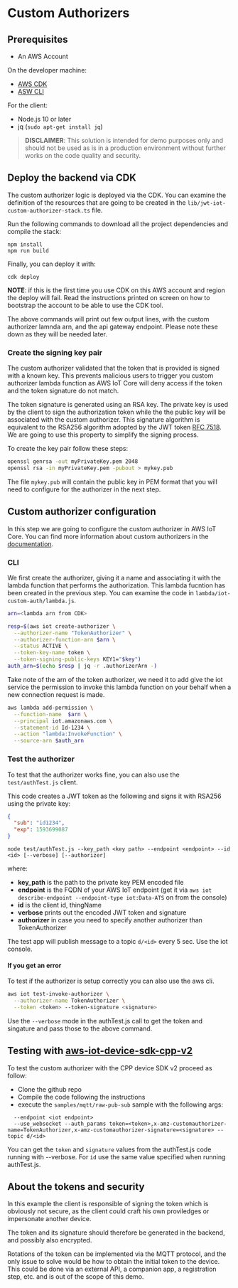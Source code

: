# Custom Authorizers

## Prerequisites

* An AWS Account

On the developer machine:
* [AWS CDK](https://docs.aws.amazon.com/cdk/latest/guide/getting_started.html)
* [ASW CLI](https://docs.aws.amazon.com/cli/latest/userguide/cli-chap-install.html)

For the client:
* Node.js 10 or later
* jq (`sudo apt-get install jq`)

> **DISCLAIMER**: This solution is intended for demo purposes only and should not be used as is in a production environment without further works on the code quality and security.


## Deploy the backend via CDK

The custom authorizer logic is deployed via the CDK.
You can examine the definition of the resources that are going to be created in the `lib/jwt-iot-custom-authorizer-stack.ts` file.

Run the following commands to download all the project dependencies and compile the stack:

```
npm install
npm run build
```

Finally, you can deploy it with:

```
cdk deploy
```

**NOTE**: if this is the first time you use CDK on this AWS account and region the deploy will fail. Read the instructions printed on screen on how to bootstrap the account to be able to use the CDK tool.

The above commands will print out few output lines, with the custom authorizer lamnda arn, and the api gateway endpoint. Please note these down as they will be needed later.


### Create the signing key pair

The custom authorizer validated that the token that is provided is signed with a known key. This prevents malicious users to trigger you custom authorizer lambda function as AWS IoT Core will deny access if the token and the token signature do not match.

The token signature is generated using an RSA key. The private key is used by the client to sign the authorization token while the the public key will be associated with the custom authorizer.
This signature algorithm is equivalent to the RSA256 algorithm adopted by the JWT token [RFC 7518](https://tools.ietf.org/html/rfc7518#section-3). We are going to use this property to simplify the signing process.

To create the key pair follow these steps:

```bash
openssl genrsa -out myPrivateKey.pem 2048
openssl rsa -in myPrivateKey.pem -pubout > mykey.pub
```

The file `mykey.pub` will contain the public key in PEM format that you will need to configure for the authorizer in the next step.

##  Custom authorizer configuration

In this step we are going to configure the custom authorizer in AWS IoT Core. You can find more information about custom authorizers in the [documentation](https://docs.aws.amazon.com/iot/latest/developerguide/custom-authorizer.html).

### CLI

We first create the authorizer, giving it a name and associating it with the lambda function that performs the authorization. This lambda fucntion has been created in the previous step. You can examine the code in `lambda/iot-custom-auth/lambda.js`.

```bash
arn=<lambda arn from CDK>

resp=$(aws iot create-authorizer \
  --authorizer-name "TokenAuthorizer" \
  --authorizer-function-arn $arn \
  --status ACTIVE \
  --token-key-name token \
  --token-signing-public-keys KEY1="$key")
auth_arn=$(echo $resp | jq -r .authorizerArn -)
```

Take note of the arn of the token authorizer, we need it to add give the iot service the permission to invoke this lambda function on your behalf when a new connection request is made.

```bash
aws lambda add-permission \
  --function-name  $arn \
  --principal iot.amazonaws.com \
  --statement-id Id-1234 \
  --action "lambda:InvokeFunction" \
  --source-arn $auth_arn
```


### Test the authorizer

To test that the authorizer works fine, you can also use the `test/authTest.js` client. 

This code creates a JWT token as the following and signs it with RSA256 using the private key:

```json
{
  "sub": "id1234",
  "exp": 1593699087
}
```


```
node test/authTest.js --key_path <key path> --endpoint <endpoint> --id <id> [--verbose] [--authorizer]
```

where:
* **key_path** is the path to the private key PEM encoded file
* **endpoint** is the FQDN of your AWS IoT endpoint (get it via `aws iot describe-endpoint --endpoint-type iot:Data-ATS` on from the console)
* **id** is the client id, thingName
* **verbose** prints out the encoded JWT token and signature
* **authorizer** in case you need to specify another authorizer than TokenAuthorizer


The test app will publish message to a topic `d/<id>` every 5 sec. Use the iot console.

#### If you get an error

To test if the authorizer is setup correctly you can also use the aws cli.

```bash
aws iot test-invoke-authorizer \
  --authorizer-name TokenAuthorizer \
  --token <token> --token-signature <signature>
```

Use the `--verbose` mode in the authTest.js call to get the token and singature and pass those to the above command.

## Testing with [aws-iot-device-sdk-cpp-v2](https://github.com/aws/aws-iot-device-sdk-cpp-v2)

To test the custom authorizer with the CPP device SDK v2 proceed as follow:

* Clone the github repo
* Compile the code following the instructions
* execute the `samples/mqtt/raw-pub-sub` sample with the following args:
```
  --endpoint <iot endpoint> 
  --use_websocket --auth_params token=<token>,x-amz-customauthorizer-name=TokenAuthorizer,x-amz-customauthorizer-signature=<signature> --topic d/<id>
```

You can get the `token` and `signature` values from the authTest.js code running with --verbose. For `id` use the same value specified when running authTest.js.

## About the tokens and security

In this example the client is responsible of signing the token which is obviously not secure, as the client could craft his own proviledges or impersonate another device.

The token and its signature should therefore be generated in the backend, and possibly also encrypted. 

Rotations of the token can be implemented via the MQTT protocol, and the only issue to solve would be how to obtain the initial token to the device. This could be done via an external API, a companion app, a registration step, etc. and is out of the scope of this demo.


